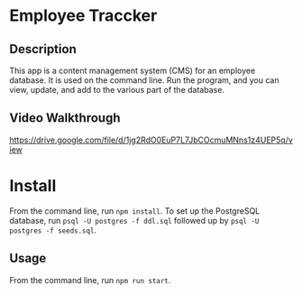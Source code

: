 # Employee Traccker

## Description

This app is a content management system (CMS) for an employee database. It is used on the command line. Run the program, and you can view, update, and add to the various part of the database.

## Video Walkthrough

https://drive.google.com/file/d/1jg2RdO0EuP7L7JbCOcmuMNns1z4UEP5q/view

# Install

From the command line, run `npm install`. To set up the PostgreSQL database, run `psql -U postgres -f ddl.sql` followed up by `psql -U postgres -f seeds.sql`.

## Usage

From the command line, run `npm run start`.
